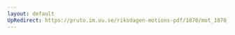 ```yaml
---
layout: default
UpRedirect: https://pruto.im.uu.se/riksdagen-motions-pdf/1870/mot_1870__ak__98/mot_1870__ak__98-002.pdf
---
```

